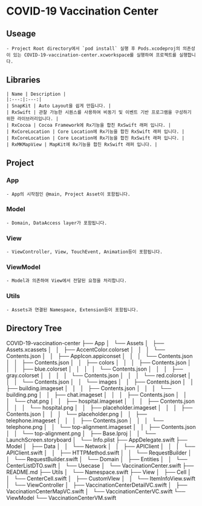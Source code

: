 # COVID-19 Vaccination Center

  ## Useage

    - Project Root directory에서 `pod install` 실행 후 Pods.xcodeproj의 의존성이 있는 COVID-19-vaccination-center.xcworkspace를 실행하여 프로젝트를 실행합니다. 
    
  ## Libraries

    | Name | Description |
    |:---:|:---:|
    | SnapKit | Auto Layout을 쉽게 만듭니다. |
    | RxSwift | 관찰 가능한 시퀀스를 사용하여 비동기 및 이벤트 기반 프로그램을 구성하기 위한 라이브러리입니다. |
    | RxCocoa | Cocoa Framework에 Rx기능을 합친 RxSwift 래퍼 입니다. |
    | RxCoreLocation | Core Location에 Rx기능을 합친 RxSwift 래퍼 입니다. |
    | RxCoreLocation | Core Location에 Rx기능을 합친 RxSwift 래퍼 입니다. |
    | RxMKMapView | MapKit에 Rx기능을 합친 RxSwift 래퍼 입니다. |
 
  ## Project
  
   ### App
    - App의 시작점인 @main, Project Asset이 포함됩니다.
  
   ### Model
    - Domain, DataAccess layer가 포함됩니다.
    
   ### View
    - ViewController, View, TouchEvent, Animation등이 포함됩니다.
   
   ### ViewModel
    - Model과 의존하여 View에서 전달된 요청을 처리합니다.
   
   ### Utils 
    - Assets과 연결된 Namespace, Extension등이 포함됩니다.

  ## Directory Tree

COVID-19-vaccination-center
├── App
│   └── Assets
│       ├── Assets.xcassets
│       │   ├── AccentColor.colorset
│       │   │   └── Contents.json
│       │   ├── AppIcon.appiconset
│       │   │   └── Contents.json
│       │   ├── Contents.json
│       │   ├── colors
│       │   │   ├── Contents.json
│       │   │   ├── blue.colorset
│       │   │   │   └── Contents.json
│       │   │   ├── gray.colorset
│       │   │   │   └── Contents.json
│       │   │   └── red.colorset
│       │   │       └── Contents.json
│       │   └── images
│       │       ├── Contents.json
│       │       ├── building.imageset
│       │       │   ├── Contents.json
│       │       │   └── building.png
│       │       ├── chat.imageset
│       │       │   ├── Contents.json
│       │       │   └── chat.png
│       │       ├── hospital.imageset
│       │       │   ├── Contents.json
│       │       │   └── hospital.png
│       │       ├── placeholder.imageset
│       │       │   ├── Contents.json
│       │       │   └── placeholder.png
│       │       ├── telephone.imageset
│       │       │   ├── Contents.json
│       │       │   └── telephone.png
│       │       └── top-alignment.imageset
│       │           ├── Contents.json
│       │           └── top-alignment.png
│       ├── Base.lproj
│       │   └── LaunchScreen.storyboard
│       └── Info.plist
├── AppDelegate.swift
├── Model
│   ├── Data
│   │   └── Network
│   │       ├── APIClient
│   │       │   └── APIClient.swift
│   │       ├── HTTPMethod.swift
│   │       └── RequestBuilder
│   │           └── RequestBuilder.swift
│   └── Domain
│       ├── Entities
│       │   └── CenterListDTO.swift
│       └── Usecase
│           └── VaccinationCenter.swift
├── README.md
├── Utils
│   └── Namespace.swift
├── View
│   ├── Cell
│   │   └── CenterCell.swift
│   ├── CustomVIew
│   │   └── ItemInfoView.swift
│   └── ViewController
│       ├── VaccinationCenterDetailVC.swift
│       ├── VaccinationCenterMapVC.swift
│       └── VaccinationCenterVC.swift
└── ViewModel
    └── VaccinationCenterVM.swift
